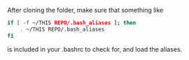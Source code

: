 After cloning the folder, make sure that something like

```bash
if [ -f ~/THIS REPO/.bash_aliases ]; then
    . ~/THIS REPO/.bash_aliases
fi
```

is included in your .bashrc to check for, and load the aliases.
